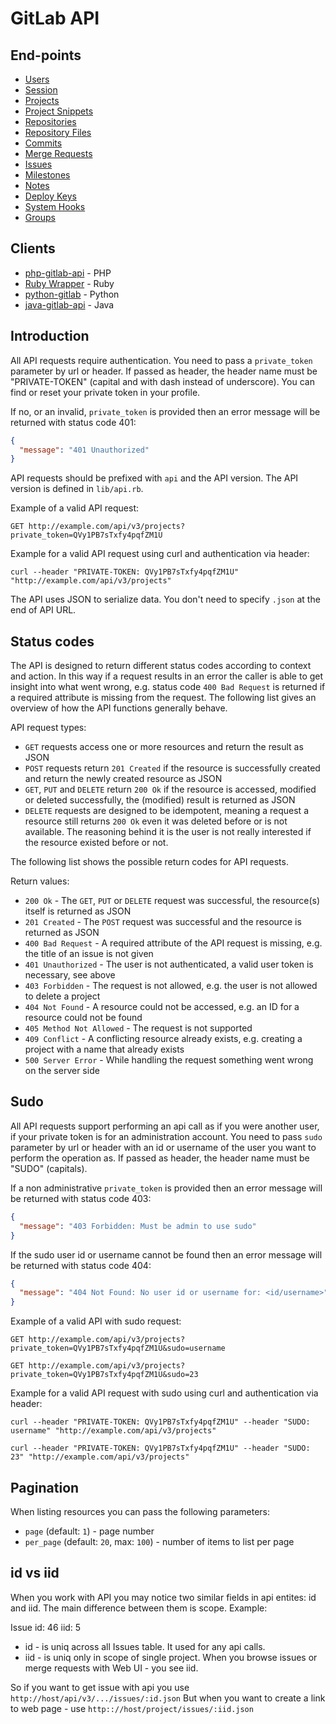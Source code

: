 # GitLab API

## End-points

+ [Users](users.md)
+ [Session](session.md)
+ [Projects](projects.md)
+ [Project Snippets](project_snippets.md)
+ [Repositories](repositories.md)
+ [Repository Files](repository_files.md)
+ [Commits](commits.md)
+ [Merge Requests](merge_requests.md)
+ [Issues](issues.md)
+ [Milestones](milestones.md)
+ [Notes](notes.md)
+ [Deploy Keys](deploy_keys.md)
+ [System Hooks](system_hooks.md)
+ [Groups](groups.md)

## Clients

+ [php-gitlab-api](https://github.com/m4tthumphrey/php-gitlab-api) - PHP
+ [Ruby Wrapper](https://github.com/NARKOZ/gitlab) - Ruby
+ [python-gitlab](https://github.com/Itxaka/python-gitlab) - Python
+ [java-gitlab-api](https://github.com/timols/java-gitlab-api) - Java

## Introduction

All API requests require authentication. You need to pass a `private_token` parameter by url or header. If passed as header, the header name must be "PRIVATE-TOKEN" (capital and with dash instead of underscore). You can find or reset your private token in your profile.

If no, or an invalid, `private_token` is provided then an error message will be returned with status code 401:

```json
{
  "message": "401 Unauthorized"
}
```

API requests should be prefixed with `api` and the API version. The API version is defined in `lib/api.rb`.

Example of a valid API request:

```
GET http://example.com/api/v3/projects?private_token=QVy1PB7sTxfy4pqfZM1U
```

Example for a valid API request using curl and authentication via header:

```
curl --header "PRIVATE-TOKEN: QVy1PB7sTxfy4pqfZM1U" "http://example.com/api/v3/projects"
```


The API uses JSON to serialize data. You don't need to specify `.json` at the end of API URL.



## Status codes

The API is designed to return different status codes according to context and action. In this way
if a request results in an error the caller is able to get insight into what went wrong, e.g.
status code `400 Bad Request` is returned if a required attribute is missing from the request.
The following list gives an overview of how the API functions generally behave.

API request types:

* `GET` requests access one or more resources and return the result as JSON
* `POST` requests return `201 Created` if the resource is successfully created and return the newly created resource as JSON
* `GET`, `PUT` and `DELETE` return `200 Ok` if the resource is accessed, modified or deleted successfully, the (modified) result is returned as JSON
* `DELETE` requests are designed to be idempotent, meaning a request a resource still returns `200 Ok` even it was deleted before or is not available. The reasoning behind it is the user is not really interested if the resource existed before or not.


The following list shows the possible return codes for API requests.

Return values:

* `200 Ok` - The `GET`, `PUT` or `DELETE` request was successful, the resource(s) itself is returned as JSON
* `201 Created` - The `POST` request was successful and the resource is returned as JSON
* `400 Bad Request` - A required attribute of the API request is missing, e.g. the title of an issue is not given
* `401 Unauthorized` - The user is not authenticated, a valid user token is necessary, see above
* `403 Forbidden` - The request is not allowed, e.g. the user is not allowed to delete a project
* `404 Not Found` - A resource could not be accessed, e.g. an ID for a resource could not be found
* `405 Method Not Allowed` - The request is not supported
* `409 Conflict` - A conflicting resource already exists, e.g. creating a project with a name that already exists
* `500 Server Error` - While handling the request something went wrong on the server side

## Sudo
All API requests support performing an api call as if you were another user, if your private token is for an administration account. You need to pass  `sudo` parameter by url or header with an id or username of the user you want to perform the operation as. If passed as header, the header name must be "SUDO" (capitals).

If a non administrative `private_token` is provided then an error message will be returned with status code 403:

```json
{
  "message": "403 Forbidden: Must be admin to use sudo"
}
```

If the sudo user id or username cannot be found then an error message will be returned with status code 404:

```json
{
  "message": "404 Not Found: No user id or username for: <id/username>"
}
```

Example of a valid API with sudo request:

```
GET http://example.com/api/v3/projects?private_token=QVy1PB7sTxfy4pqfZM1U&sudo=username
```
```
GET http://example.com/api/v3/projects?private_token=QVy1PB7sTxfy4pqfZM1U&sudo=23
```


Example for a valid API request with sudo using curl and authentication via header:

```
curl --header "PRIVATE-TOKEN: QVy1PB7sTxfy4pqfZM1U" --header "SUDO: username" "http://example.com/api/v3/projects"
```
```
curl --header "PRIVATE-TOKEN: QVy1PB7sTxfy4pqfZM1U" --header "SUDO: 23" "http://example.com/api/v3/projects"
```

## Pagination

When listing resources you can pass the following parameters:

+ `page` (default: `1`) - page number
+ `per_page` (default: `20`, max: `100`) - number of items to list per page

## id vs iid

When you work with API you may notice two similar fields in api entites: id and iid. 
The main difference between them is scope. Example: 

Issue 
  id: 46
  iid: 5

* id - is uniq across all Issues table. It used for any api calls. 
* iid - is uniq only in scope of single project. When you browse issues or merge requests with Web UI - you see iid. 

So if you want to get issue with api you use `http://host/api/v3/.../issues/:id.json`
But when you want to create a link to web page - use  `http:://host/project/issues/:iid.json`
